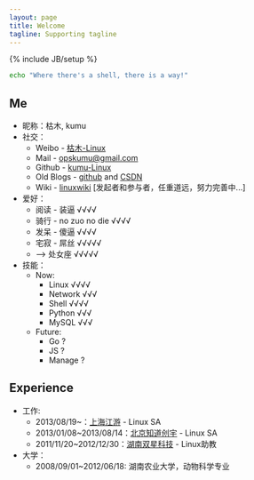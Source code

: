 ```yaml
---
layout: page
title: Welcome
tagline: Supporting tagline
---
```

{% include JB/setup %}

``` bash
echo "Where there's a shell, there is a way!"
```

## Me

* 昵称：枯木, kumu
* 社交：
    * Weibo - [枯木-Linux](http://weibo.com/whynoyes)
    * Mail - opskumu@gmail.com
    * Github - [kumu-Linux](https://github.com/kumu-linux)
    * Old Blogs - [github](http://kumu-linux.github.io/) and [CSDN](http://blog.csdn.net/kumu_Linux)
    * Wiki - [linuxwiki](http://linuxwiki.github.io/) [发起者和参与者，任重道远，努力完善中...]
* 爱好：
    * 阅读 - 装逼 √√√√
    * 骑行 - no zuo no die √√√√
    * 发呆 - 傻逼 √√√√
    * 宅寂 - 屌丝 √√√√√
    * --> 处女座 √√√√√
* 技能：
    * Now:
        * Linux     √√√√
        * Network   √√√
        * Shell     √√√√
        * Python    √√√
        * MySQL     √√√
    * Future:
        * Go ?
        * JS ?
        * Manage ?

## Experience

* 工作:
    * 2013/08/19~：[上海江游](http://www.123u.com/) - Linux SA
    * 2013/01/08~2013/08/14：[北京知道创宇](http://www.knownsec.com/) - Linux SA
    * 2011/11/20~2012/12/30：[湖南双星科技](http://www.sxkeji.com.cn/) - Linux助教
* 大学：
    * 2008/09/01~2012/06/18: 湖南农业大学，动物科学专业
